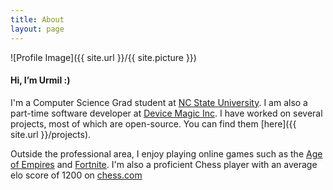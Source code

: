 ```yaml
---
title: About
layout: page
---
```

![Profile Image]({{ site.url }}/{{ site.picture }})

#### Hi, I’m Urmil :)
I'm a Computer Science Grad student at [NC State University](https://www.ncsu.edu/). I am also a part-time software developer at [Device Magic Inc](https://www.devicemagic.com/). I have worked on several projects, most of which are open-source. You can find them [here]({{ site.url }}/projects).  
  
Outside the professional area, I enjoy playing online games such as the [Age of Empires](https://www.voobly.com/games/view/Age-of-Empires-II-The-Conquerors) and [Fortnite](https://www.epicgames.com/fortnite/en-US/home). I'm also a proficient Chess player with an average elo score of 1200 on [chess.com](https://www.chess.com/)